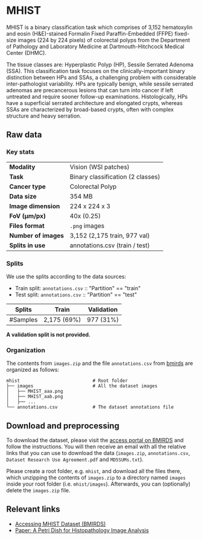 # MHIST

MHIST is a binary classification task which comprises of 3,152 hematoxylin and eosin (H&E)-stained
Formalin Fixed Paraffin-Embedded (FFPE) fixed-size images (224 by 224 pixels) of colorectal polyps
from the Department of Pathology and Laboratory Medicine at Dartmouth-Hitchcock Medical Center (DHMC).

The tissue classes are: Hyperplastic Polyp (HP), Sessile Serrated Adenoma (SSA). This classification task
focuses on the clinically-important binary distinction between HPs and SSAs, a challenging problem with
considerable inter-pathologist variability. HPs are typically benign, while sessile serrated adenomas are
precancerous lesions that can turn into cancer if left untreated and require sooner follow-up examinations.
Histologically, HPs have a superficial serrated architecture and elongated crypts, whereas SSAs are characterized
by broad-based crypts, often with complex structure and heavy serration.


## Raw data

### Key stats

|                      |                                                     |
|----------------------|-----------------------------------------------------|
| **Modality**         | Vision (WSI patches)                                |
| **Task**             | Binary classification (2 classes)                   |
| **Cancer type**      | Colorectal Polyp                                    |
| **Data size**        | 354 MB                                              |
| **Image dimension**  | 224 x 224 x 3                                       |
| **FoV (μm/px)**      | 40x (0.25)                                          |
| **Files format**     | `.png` images                                       |
| **Number of images** | 3,152 (2,175 train, 977 val)                        |
| **Splits in use**    | annotations.csv (train / test)                      |


### Splits

We use the splits according to the data sources:

 - Train split: `annotations.csv` :: "Partition" == "train"
 - Test split: `annotations.csv` :: "Partition" == "test"

| Splits   | Train           | Validation   | 
|----------|-----------------|--------------|
| #Samples | 2,175 (69%)     | 977 (31%)    | 

__A validation split is not provided.__

### Organization

The contents from `images.zip` and the file `annotations.csv` from [bmirds](https://bmirds.github.io/MHIST/#accessing-dataset) are organized as follows:

```
mhist                           # Root folder
├── images                      # All the dataset images
│   ├── MHIST_aaa.png
│   ├── MHIST_aab.png
│   ├── ...
└── annotations.csv             # The dataset annotations file
```

## Download and preprocessing

To download the dataset, please visit the [access portal on BMIRDS](https://bmirds.github.io/MHIST/#accessing-dataset)
and follow the instructions. You will then receive an email with all the relative links that you can use to download
the data (`images.zip`, `annotations.csv`, `Dataset Research Use Agreement.pdf` and `MD5SUMs.txt`). 

Please create a root folder, e.g. `mhist`, and download all the files there, which unzipping the contents of
`images.zip` to a directory named `images` inside your root folder (i.e. `mhist/images`). Afterwards, you can
(optionally) delete the `images.zip` file.

## Relevant links

* [Accessing MHIST Dataset (BMIRDS)](https://bmirds.github.io/MHIST/#accessing-dataset)
* [Paper: A Petri Dish for Histopathology Image Analysis](https://arxiv.org/pdf/2101.12355.pdf)
